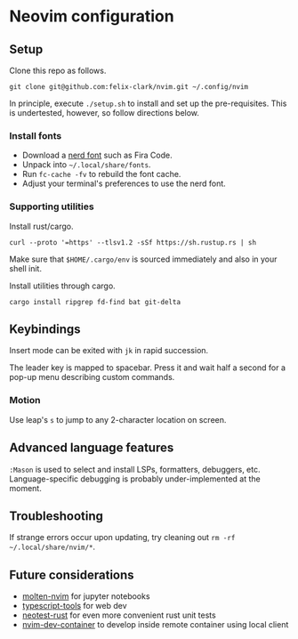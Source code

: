 # Neovim configuration

## Setup

Clone this repo as follows.
```
git clone git@github.com:felix-clark/nvim.git ~/.config/nvim
```

In principle, execute `./setup.sh` to install and set up the pre-requisites.
This is undertested, however, so follow directions below.

### Install fonts

* Download a [nerd font](https://www.nerdfonts.com/) such as Fira Code.
* Unpack into `~/.local/share/fonts`.
* Run `fc-cache -fv` to rebuild the font cache.
* Adjust your terminal's preferences to use the nerd font.

### Supporting utilities

Install rust/cargo.
```
curl --proto '=https' --tlsv1.2 -sSf https://sh.rustup.rs | sh
```
Make sure that `$HOME/.cargo/env` is sourced immediately and also in your shell init.

Install utilities through cargo.
```
cargo install ripgrep fd-find bat git-delta
```

## Keybindings

Insert mode can be exited with `jk` in rapid succession.

The leader key is mapped to spacebar. Press it and wait half a second for a pop-up menu describing custom commands.

### Motion

Use leap's `s` to jump to any 2-character location on screen.

## Advanced language features

`:Mason` is used to select and install LSPs, formatters, debuggers, etc.
Language-specific debugging is probably under-implemented at the moment.

## Troubleshooting

If strange errors occur upon updating, try cleaning out `rm -rf ~/.local/share/nvim/*`.

## Future considerations

* [molten-nvim](https://github.com/benlubas/molten-nvim) for jupyter notebooks
* [typescript-tools](https://github.com/pmizio/typescript-tools.nvim) for web dev
* [neotest-rust](https://github.com/rouge8/neotest-rust) for even more convenient rust unit tests
* [nvim-dev-container](https://codeberg.org/esensar/nvim-dev-container) to develop inside remote container using local client
